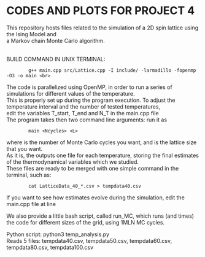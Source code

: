 # CODES AND PLOTS FOR PROJECT 4
This repository hosts files related to the simulation of a 2D spin lattice using the Ising Model and<br>
a Markov chain Monte Carlo algorithm.<br><br>

BUILD COMMAND IN UNIX TERMINAL: 

            g++ main.cpp src/Lattice.cpp -I include/ -larmadillo -fopenmp -O3 -o main <br>

The code is parallelized using OpenMP, in order to run a series of simulations for different values of the temperature.<br>
This is properly set up during the program execution. To adjust the temperature interval and the number of tested temperatures,<br>
edit the variables  T_start, T_end and N_T in the main.cpp file<br>
The program takes then two command line arguments: run it as<br>

            main <Ncycles> <L>
            
where <Ncycles> is the number of Monte Carlo cycles you want, and <L> is the lattice size that you want.<br>
As it is, the outputs one file for each temperature, storing the final estimates of the thermodynamical variables which we studied.<br>
These files are ready to be merged with one simple command in the terminal, such as:<br>
            
            cat LatticeData_40_*.csv > tempdata40.csv
            
If you want to see how estimates evolve during the simulation, edit the main.cpp file at line


We also provide a little bash script, called run_MC, which runs (and times) the code for different sizes of the grid, using 1MLN MC cycles.<br>



Python script: python3 temp_analysis.py <br>
Reads 5 files: tempdata40.csv, tempdata50.csv, tempdata60.csv, tempdata80.csv, tempdata100.csv <br>




